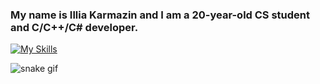 ### My name is Illia Karmazin and I am a 20-year-old CS student and C/C++/C# developer.

[![My Skills](https://skillicons.dev/icons?i=c,cpp,cmake,cs,dotnet,html,css,js,react,ts,mysql,powershell,github,linux,visualstudio,vscode,linkedin)](https://skillicons.dev)

![snake gif](https://github.com/YOUR_USERNAME/YOUR_USERNAME/blob/output/github-snake-dark.svg)
